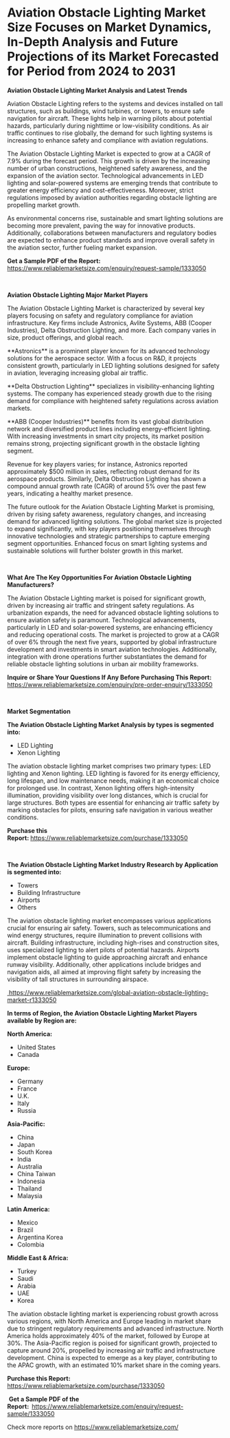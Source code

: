 <p><h1>Aviation Obstacle Lighting Market Size Focuses on Market Dynamics, In-Depth Analysis and Future Projections of its Market Forecasted for Period from 2024 to 2031</h1></p><p><strong>Aviation Obstacle Lighting Market Analysis and Latest Trends</strong></p>
<p><p>Aviation Obstacle Lighting refers to the systems and devices installed on tall structures, such as buildings, wind turbines, or towers, to ensure safe navigation for aircraft. These lights help in warning pilots about potential hazards, particularly during nighttime or low-visibility conditions. As air traffic continues to rise globally, the demand for such lighting systems is increasing to enhance safety and compliance with aviation regulations.</p><p>The Aviation Obstacle Lighting Market is expected to grow at a CAGR of 7.9% during the forecast period. This growth is driven by the increasing number of urban constructions, heightened safety awareness, and the expansion of the aviation sector. Technological advancements in LED lighting and solar-powered systems are emerging trends that contribute to greater energy efficiency and cost-effectiveness. Moreover, strict regulations imposed by aviation authorities regarding obstacle lighting are propelling market growth. </p><p>As environmental concerns rise, sustainable and smart lighting solutions are becoming more prevalent, paving the way for innovative products. Additionally, collaborations between manufacturers and regulatory bodies are expected to enhance product standards and improve overall safety in the aviation sector, further fueling market expansion.</p></p>
<p><strong>Get a Sample PDF of the Report:&nbsp;</strong> <a href="https://www.reliablemarketsize.com/enquiry/request-sample/1333050?utm_campaign=1833&utm_medium=2&utm_source=Github&utm_content=ia&utm_term=27122024&utm_id=aviation-obstacle-lighting">https://www.reliablemarketsize.com/enquiry/request-sample/1333050</a></p>
<p>&nbsp;</p>
<p><strong>Aviation Obstacle Lighting Major Market Players</strong></p>
<p><p>The Aviation Obstacle Lighting Market is characterized by several key players focusing on safety and regulatory compliance for aviation infrastructure. Key firms include Astronics, Avlite Systems, ABB (Cooper Industries), Delta Obstruction Lighting, and more. Each company varies in size, product offerings, and global reach.</p><p>**Astronics** is a prominent player known for its advanced technology solutions for the aerospace sector. With a focus on R&D, it projects consistent growth, particularly in LED lighting solutions designed for safety in aviation, leveraging increasing global air traffic.</p><p>**Delta Obstruction Lighting** specializes in visibility-enhancing lighting systems. The company has experienced steady growth due to the rising demand for compliance with heightened safety regulations across aviation markets. </p><p>**ABB (Cooper Industries)** benefits from its vast global distribution network and diversified product lines including energy-efficient lighting. With increasing investments in smart city projects, its market position remains strong, projecting significant growth in the obstacle lighting segment.</p><p>Revenue for key players varies; for instance, Astronics reported approximately $500 million in sales, reflecting robust demand for its aerospace products. Similarly, Delta Obstruction Lighting has shown a compound annual growth rate (CAGR) of around 5% over the past few years, indicating a healthy market presence.</p><p>The future outlook for the Aviation Obstacle Lighting Market is promising, driven by rising safety awareness, regulatory changes, and increasing demand for advanced lighting solutions. The global market size is projected to expand significantly, with key players positioning themselves through innovative technologies and strategic partnerships to capture emerging segment opportunities. Enhanced focus on smart lighting systems and sustainable solutions will further bolster growth in this market.</p></p>
<p>&nbsp;</p>
<p><strong>What Are The Key Opportunities For Aviation Obstacle Lighting Manufacturers?</strong></p>
<p><p>The Aviation Obstacle Lighting market is poised for significant growth, driven by increasing air traffic and stringent safety regulations. As urbanization expands, the need for advanced obstacle lighting solutions to ensure aviation safety is paramount. Technological advancements, particularly in LED and solar-powered systems, are enhancing efficiency and reducing operational costs. The market is projected to grow at a CAGR of over 6% through the next five years, supported by global infrastructure development and investments in smart aviation technologies. Additionally, integration with drone operations further substantiates the demand for reliable obstacle lighting solutions in urban air mobility frameworks.</p></p>
<p><strong>Inquire or Share Your Questions If Any Before Purchasing This Report:</strong> <a href="https://www.reliablemarketsize.com/enquiry/pre-order-enquiry/1333050?utm_campaign=1833&utm_medium=2&utm_source=Github&utm_content=ia&utm_term=27122024&utm_id=aviation-obstacle-lighting">https://www.reliablemarketsize.com/enquiry/pre-order-enquiry/1333050</a></p>
<p>&nbsp;</p>
<p><strong>Market Segmentation</strong></p>
<p><strong>The Aviation Obstacle Lighting Market Analysis by types is segmented into:</strong></p>
<p><ul><li>LED Lighting</li><li>Xenon Lighting</li></ul></p>
<p><p>The aviation obstacle lighting market comprises two primary types: LED lighting and Xenon lighting. LED lighting is favored for its energy efficiency, long lifespan, and low maintenance needs, making it an economical choice for prolonged use. In contrast, Xenon lighting offers high-intensity illumination, providing visibility over long distances, which is crucial for large structures. Both types are essential for enhancing air traffic safety by marking obstacles for pilots, ensuring safe navigation in various weather conditions.</p></p>
<p><strong>Purchase this Report:&nbsp;</strong><a href="https://www.reliablemarketsize.com/purchase/1333050?utm_campaign=1833&utm_medium=2&utm_source=Github&utm_content=ia&utm_term=27122024&utm_id=aviation-obstacle-lighting">https://www.reliablemarketsize.com/purchase/1333050</a></p>
<p>&nbsp;</p>
<p><strong>The Aviation Obstacle Lighting Market Industry Research by Application is segmented into:</strong></p>
<p><ul><li>Towers</li><li>Building Infrastructure</li><li>Airports</li><li>Others</li></ul></p>
<p><p>The aviation obstacle lighting market encompasses various applications crucial for ensuring air safety. Towers, such as telecommunications and wind energy structures, require illumination to prevent collisions with aircraft. Building infrastructure, including high-rises and construction sites, uses specialized lighting to alert pilots of potential hazards. Airports implement obstacle lighting to guide approaching aircraft and enhance runway visibility. Additionally, other applications include bridges and navigation aids, all aimed at improving flight safety by increasing the visibility of tall structures in surrounding airspace.</p></p>
<p><a href="https://www.reliablemarketsize.com/global-aviation-obstacle-lighting-market-r1333050?utm_campaign=1833&utm_medium=2&utm_source=Github&utm_content=ia&utm_term=27122024&utm_id=aviation-obstacle-lighting">&nbsp;https://www.reliablemarketsize.com/global-aviation-obstacle-lighting-market-r1333050</a></p>
<p><strong>In terms of Region, the Aviation Obstacle Lighting Market Players available by Region are:</strong></p>
<p>
    <p> <strong> North America: </strong>
        <ul>
            <li>United States</li>
            <li>Canada</li>
        </ul>
        </p> 
    <p> <strong> Europe: </strong>
        <ul>
            <li>Germany</li>
            <li>France</li>
            <li>U.K.</li>
            <li>Italy</li>
            <li>Russia</li>
        </ul>
        </p> 
    <p> <strong> Asia-Pacific: </strong>
        <ul>
            <li>China</li>
            <li>Japan</li>
            <li>South Korea</li>
            <li>India</li>
            <li>Australia</li>
            <li>China Taiwan</li>
            <li>Indonesia</li>
            <li>Thailand</li>
            <li>Malaysia</li>
        </ul>
        </p> 
    <p> <strong> Latin America: </strong>
        <ul>
            <li>Mexico</li>
            <li>Brazil</li>
            <li>Argentina Korea</li>
            <li>Colombia</li>
        </ul>
        </p> 
    <p> <strong> Middle East & Africa: </strong>
        <ul>
            <li>Turkey</li>
            <li>Saudi</li>
            <li>Arabia</li>
            <li>UAE</li>
            <li>Korea</li>
        </ul>
    </p>
    </p>
<p><p>The aviation obstacle lighting market is experiencing robust growth across various regions, with North America and Europe leading in market share due to stringent regulatory requirements and advanced infrastructure. North America holds approximately 40% of the market, followed by Europe at 30%. The Asia-Pacific region is poised for significant growth, projected to capture around 20%, propelled by increasing air traffic and infrastructure development. China is expected to emerge as a key player, contributing to the APAC growth, with an estimated 10% market share in the coming years.</p></p>
<p><strong>Purchase this Report: </strong><a href="https://www.reliablemarketsize.com/purchase/1333050?utm_campaign=1833&utm_medium=2&utm_source=Github&utm_content=ia&utm_term=27122024&utm_id=aviation-obstacle-lighting">https://www.reliablemarketsize.com/purchase/1333050</a></p>
<p>&nbsp;<strong>Get a Sample PDF of the Report:&nbsp;&nbsp;</strong><a href="https://www.reliablemarketsize.com/enquiry/request-sample/1333050?utm_campaign=1833&utm_medium=2&utm_source=Github&utm_content=ia&utm_term=27122024&utm_id=aviation-obstacle-lighting">https://www.reliablemarketsize.com/enquiry/request-sample/1333050</a></p>
<p><strong></strong></p>
<p>Check more reports on <a href="https://www.reliablemarketsize.com/?utm_campaign=1833&utm_medium=2&utm_source=Github&utm_content=ia&utm_term=27122024&utm_id=aviation-obstacle-lighting">https://www.reliablemarketsize.com/</a></p>
